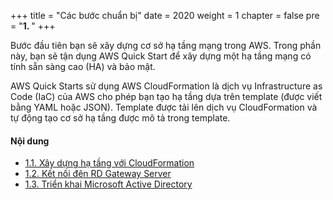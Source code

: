 +++
title = "Các bước chuẩn bị"
date = 2020
weight = 1
chapter = false
pre = "<b>1. </b>"
+++

Bước đầu tiên bạn sẽ xây dựng cơ sở hạ tầng mạng trong AWS. Trong phần này, bạn sẽ tận dụng AWS Quick Start để xây dựng một hạ tầng mạng có tính sẵn sàng cao (HA) và bảo mật.

AWS Quick Starts sử dụng AWS CloudFormation là dịch vụ Infrastructure as Code (IaC) của AWS cho phép bạn tạo hạ tầng dựa trên template (được viết bằng YAML hoặc JSON). Template được tải lên dịch vụ CloudFormation và tự động tạo cơ sở hạ tầng được mô tả trong template.

#### Nội dung
- [1.1. Xây dựng hạ tầng với CloudFormation](./1-build-network-cf/)
- [1.2. Kết nối đên RD Gateway Server](./2-connect-to-rdgw/)
- [1.3. Triển khai Microsoft Active Directory](./3-deploy-mad/)
